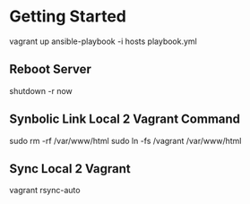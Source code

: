 # Getting Started
vagrant up
ansible-playbook -i hosts playbook.yml

## Reboot Server
shutdown -r now

## Synbolic Link Local 2 Vagrant Command
sudo rm -rf /var/www/html
sudo ln -fs /vagrant /var/www/html

## Sync Local 2 Vagrant
vagrant rsync-auto
